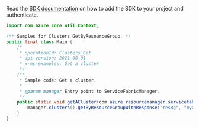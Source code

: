 Read the [SDK documentation](https://github.com/Azure/azure-sdk-for-java/blob/azure-resourcemanager-servicefabric_1.0.0-beta.2/sdk/servicefabric/azure-resourcemanager-servicefabric/README.md) on how to add the SDK to your project and authenticate.

```java
import com.azure.core.util.Context;

/** Samples for Clusters GetByResourceGroup. */
public final class Main {
    /*
     * operationId: Clusters_Get
     * api-version: 2021-06-01
     * x-ms-examples: Get a cluster
     */
    /**
     * Sample code: Get a cluster.
     *
     * @param manager Entry point to ServiceFabricManager.
     */
    public static void getACluster(com.azure.resourcemanager.servicefabric.ServiceFabricManager manager) {
        manager.clusters().getByResourceGroupWithResponse("resRg", "myCluster", Context.NONE);
    }
}
```
